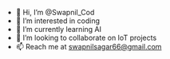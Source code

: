 - 👋 Hi, I’m @Swapnil_Cod
- 👀 I’m interested in coding
- 🌱 I’m currently learning AI
- 💞️ I’m looking to collaborate on IoT projects
- 📫 Reach me at swapnilsagar66@gmail.com

<!---
Swapnil-Cod/Swapnil-Cod is a ✨ special ✨ repository because its `README.md` (this file) appears on your GitHub profile.
You can click the Preview link to take a look at your changes.
--->
